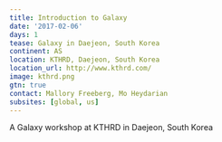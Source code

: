 ```yaml
---
title: Introduction to Galaxy
date: '2017-02-06'
days: 1
tease: Galaxy in Daejeon, South Korea
continent: AS
location: KTHRD, Daejeon, South Korea
location_url: http://www.kthrd.com/
image: kthrd.png
gtn: true
contact: Mallory Freeberg, Mo Heydarian
subsites: [global, us]
---
```

A Galaxy workshop at KTHRD in Daejeon, South Korea
